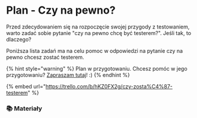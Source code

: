 # Plan - Czy na pewno?

Przed zdecydowaniem się na rozpoczęcie swojej przygody z testowaniem, warto zadać sobie pytanie "czy na pewno chcę być testerem?". Jeśli tak, to dlaczego?

Poniższa lista zadań ma na celu pomoc w odpowiedzi na pytanie czy na pewno chcesz zostać testerem.

{% hint style="warning" %}
Plan w przygotowaniu. Chcesz pomóc w jego przygotowaniu? [Zapraszam tutaj](../../rozwoj-materialow.md)! :\)
{% endhint %}

{% embed url="https://trello.com/b/hKZ0FX2g/czy-zosta%C4%87-testerem" %}

### 📚 Materiały <a id="materialy"></a>

